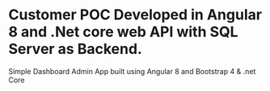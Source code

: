# Customer POC Developed in Angular 8 and .Net core web API with SQL Server as Backend.

Simple Dashboard Admin App built using Angular 8 and Bootstrap 4 & .net Core

